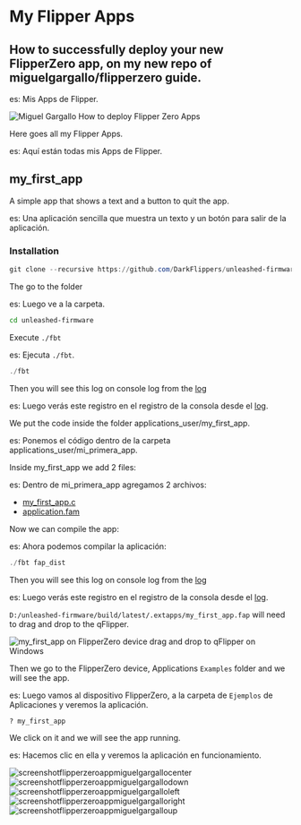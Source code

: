 # My Flipper Apps
## How to successfully deploy your new FlipperZero app, on my new repo of miguelgargallo/flipperzero guide.

es: Mis Apps de Flipper.

![Miguel Gargallo How to deploy Flipper Zero Apps](https://repository-images.githubusercontent.com/659406324/9c80b562-0837-4187-87c7-74663e6b0d1b)

Here goes all my Flipper Apps.

es: Aquí están todas mis Apps de Flipper.

## my_first_app

A simple app that shows a text and a button to quit the app.

es: Una aplicación sencilla que muestra un texto y un botón para salir de la aplicación.

### Installation

```powershell
git clone --recursive https://github.com/DarkFlippers/unleashed-firmware
```

The go to the folder

es: Luego ve a la carpeta.

```bash
cd unleashed-firmware
```

Execute `./fbt`

es: Ejecuta `./fbt`.


```powershell
./fbt
```

Then you will see this log on console log from the [log](./other/01.log)

es: Luego verás este registro en el registro de la consola desde el [log](./other/01.log).

We put the code inside the folder applications_user/my_first_app.

es: Ponemos el código dentro de la carpeta applications_user/mi_primera_app.

Inside my_first_app we add 2 files:

es: Dentro de mi_primera_app agregamos 2 archivos:

- [my_first_app.c](./my_first_app/my_first_app.c)
- [application.fam](./my_first_app/application.fam)

Now we can compile the app:

es: Ahora podemos compilar la aplicación:

```powershell
./fbt fap_dist
```

Then you will see this log on console log from the [log](./other/02.log)

es: Luego verás este registro en el registro de la consola desde el [log](./other/02.log).

`D:/unleashed-firmware/build/latest/.extapps/my_first_app.fap` will need to drag and drop to the qFlipper.

![my_first_app on FlipperZero device drag and drop to qFlipper on Windows](https://github.com/miguelgargallo/flipperzero/assets/5947268/5206495f-dafa-4268-9018-a97bb5f078b4)

Then we go to the FlipperZero device, Applications `Examples` folder and we will see the app.

es: Luego vamos al dispositivo FlipperZero, a la carpeta de `Ejemplos` de Aplicaciones y veremos la aplicación.

`? my_first_app`

We click on it and we will see the app running.

es: Hacemos clic en ella y veremos la aplicación en funcionamiento.

![screenshotflipperzeroappmiguelgargallocenter](https://github.com/miguelgargallo/flipperzero/assets/5947268/627f0d7b-71a8-4995-8221-7a261c1d6d4e)
![screenshotflipperzeroappmiguelgargallodown](https://github.com/miguelgargallo/flipperzero/assets/5947268/cd94f2c0-aa8b-4c83-ba4c-69a29132654d)
![screenshotflipperzeroappmiguelgargalloleft](https://github.com/miguelgargallo/flipperzero/assets/5947268/b1c7fdbc-03cb-48b4-bef7-9ee788b6843f)
![screenshotflipperzeroappmiguelgargalloright](https://github.com/miguelgargallo/flipperzero/assets/5947268/91b1f4dc-f718-4483-9ee7-8104a7ae74da)
![screenshotflipperzeroappmiguelgargalloup](https://github.com/miguelgargallo/flipperzero/assets/5947268/30c5cec4-e6c3-45ab-8051-2299a4b02d0c)

